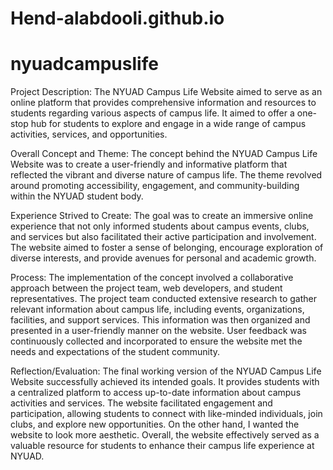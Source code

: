 # Hend-alabdooli.github.io
# nyuadcampuslife

Project Description: The NYUAD Campus Life Website aimed to serve as an online platform that provides comprehensive information and resources to students regarding various aspects of campus life. It aimed to offer a one-stop hub for students to explore and engage in a wide range of campus activities, services, and opportunities.

Overall Concept and Theme: The concept behind the NYUAD Campus Life Website was to create a user-friendly and informative platform that reflected the vibrant and diverse nature of campus life. The theme revolved around promoting accessibility, engagement, and community-building within the NYUAD student body.

Experience Strived to Create: The goal was to create an immersive online experience that not only informed students about campus events, clubs, and services but also facilitated their active participation and involvement. The website aimed to foster a sense of belonging, encourage exploration of diverse interests, and provide avenues for personal and academic growth.

Process: The implementation of the concept involved a collaborative approach between the project team, web developers, and student representatives. The project team conducted extensive research to gather relevant information about campus life, including events, organizations, facilities, and support services. This information was then organized and presented in a user-friendly manner on the website. User feedback was continuously collected and incorporated to ensure the website met the needs and expectations of the student community.

Reflection/Evaluation: The final working version of the NYUAD Campus Life Website successfully achieved its intended goals. It provides students with a centralized platform to access up-to-date information about campus activities and services. The website facilitated engagement and participation, allowing students to connect with like-minded individuals, join clubs, and explore new opportunities. On the other hand, I wanted the website to look more aesthetic. Overall, the website effectively served as a valuable resource for students to enhance their campus life experience at NYUAD.
